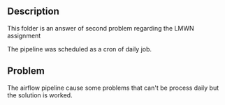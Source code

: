 ## Description
This folder is an answer of second problem regarding the LMWN assignment

The pipeline was scheduled as a cron of daily job.

## Problem
The airflow pipeline cause some problems that can't be process daily but the solution is worked.